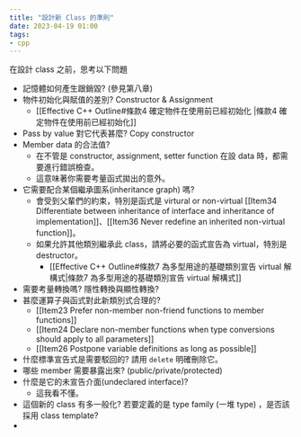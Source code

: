 ```yaml
---
title: "設計新 Class 的準則"
date: 2023-04-19 01:00
tags:
- cpp
---
```

在設計 class 之前，思考以下問題
- 記憶體如何產生跟銷毀? (參見第八章)
- 物件初始化與賦值的差別? Constructor & Assignment
	-  [[Effective C++ Outline#條款4 確定物件在使用前已經初始化 |條款4 確定物件在使用前已經初始化]]
- Pass by value 對它代表甚麼? Copy constructor
- Member data 的合法值?
	- 在不管是 constructor, assignment, setter function 在設 data 時，都需要進行錯誤檢查。
	- 這意味著你需要考量函式拋出的意外。
- 它需要配合某個繼承圖系(inheritance graph) 嗎?
	- 會受到父輩們的約束，特別是函式是 virtural or non-virtual [[Item34 Differentiate between inheritance of interface and inheritance of implementation]]、[[Item36 Never redefine an inherited non-virtual function]]。
	- 如果允許其他類別繼承此 class，請將必要的函式宣告為 virtual，特別是 destructor。
		- [[Effective C++ Outline#條款7 為多型用途的基礎類別宣告 virtual 解構式|條款7 為多型用途的基礎類別宣告 virtual 解構式]]
- 需要考量轉換嗎? 隱性轉換與顯性轉換?
- 甚麼運算子與函式對此新類別式合理的?
	- [[Item23 Prefer non-member non-friend functions to member functions]]
	- [[Item24 Declare non-member functions when type conversions should apply to all parameters]]
	- [[Item26 Postpone variable definitions as long as possible]]
- 什麼標準宣告式是需要駁回的? 請用 `delete` 明確刪除它。
- 哪些 member 需要暴露出來? (public/private/protected)
- 什麼是它的未宣告介面(undeclared interface)?
	- 這我看不懂。
- 這個新的 class 有多一般化? 若要定義的是 type family (一堆 type) ，是否該採用 class template?
- 